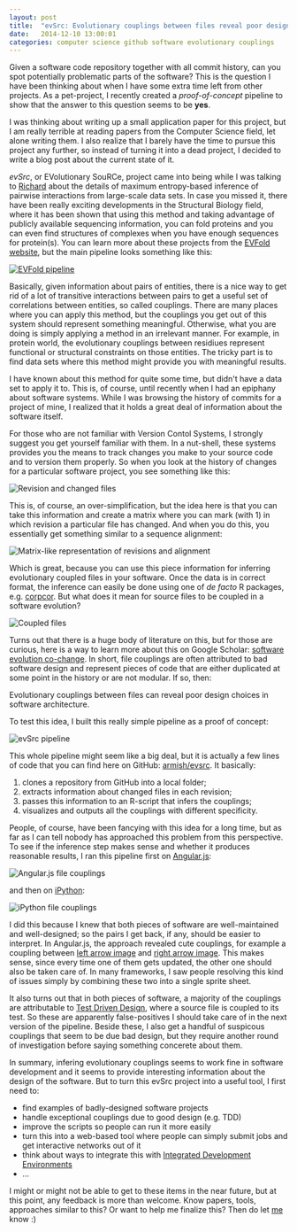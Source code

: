 ```yaml
---
layout: post
title:  "evSrc: Evolutionary couplings between files reveal poor design choices in software architecture"
date:   2014-12-10 13:00:01
categories: computer science github software evolutionary couplings
---
```


Given a software code repository together with all commit history, can you spot potentially problematic parts of the software?
This is the question I have been thinking about when I have some extra time left from other projects.
As a pet-project, I recently created a *proof-of-concept* pipeline to show that the answer to this question seems to be **yes**.

I was thinking about writing up a small application paper for this project,
but I am really terrible at reading papers from the Computer Science field, let alone writing them.
I also realize that I barely have the time to pursue this project any further,
so instead of turning it into a dead project, I decided to write a blog post about the current state of it.

*evSrc*, or EVolutionary SouRCe, project came into being while I was talking to [Richard](http://cbio.mskcc.org/directory/richard-stein/index.html) about the details of maximum entropy-based inference of pairwise interactions from large-scale data sets.
In case you missed it, 
there have been really exciting developments in the Structural Biology field,
where it has been shown that using this method and taking advantage of publicly available sequencing information,
you can fold proteins and you can even find structures of complexes when you have enough sequences for protein(s).
You can learn more about these projects from the [EVFold website](http://www.evfold.org), but the main pipeline looks something like this:

[![EVFold pipeline](/img/evsrc-evfold.png)](http://www.evfold.org)

Basically, given information about pairs of entities, 
there is a nice way to get rid of a lot of transitive interactions between pairs
to get a useful set of correlations between entities, so called couplings.
There are many places where you can apply this method,
but the couplings you get out of this system should represent something meaningful.
Otherwise, what you are doing is simply applying a method in an irrelevant manner.
For example, in protein world, the evolutionary couplings between residiues represent functional or structural constraints on those entities.
The tricky part is to find data sets where this method might provide you with meaningful results.

I have known about this method for quite some time,
but didn't have a data set to apply it to.
This is, of course, until recently when I had an epiphany about software systems.
While I was browsing the history of commits for a project of mine,
I realized that it holds a great deal of information about the software itself.

For those who are not familiar with Version Contol Systems,
I strongly suggest you get yourself familiar with them.
In a nut-shell, these systems provides you the means to track changes you make to your source code
and to version them properly.
So when you look at the history of changes for a particular software project,
you see something like this:

![Revision and changed files](/img/evsrc-versioncontrol.png)

This is, of course, an over-simplification, but the idea here is that you can take this information and create a matrix where you can mark (with 1) in which revision a particular file has changed.
And when you do this, you essentially get something similar to a sequence alignment:

![Matrix-like representation of revisions and alignment](/img/evsrc-similarity.png)

Which is great, because you can use this piece information for inferring evolutionary coupled files in your software.
Once the data is in correct format, the inference can easily be done using one of *de facto* R packages, e.g. [corpcor](http://cran.r-project.org/web/packages/corpcor/index.html).
But what does it mean for source files to be coupled in a software evolution?

![Coupled files](/img/evsrc-coupling.png)

Turns out that there is a huge body of literature on this,
but for those are curious, here is a way to learn more about this on Google Scholar: [software evolution co-change](http://scholar.google.com/scholar?hl=en&q=software+evolution+co-change&btnG=&as_sdt=1%2C33&as_sdtp=).
In short, file couplings are often attributed to bad software design
and represent pieces of code that are either duplicated at some point in the history
or are not modular.
If so, then:

<div class="quote">
Evolutionary couplings between files can reveal poor design choices in software architecture.
</div>

To test this idea, I built this really simple pipeline as a proof of concept:

![evSrc pipeline](/img/evsrc-pipeline.png)

This whole pipeline might seem like a big deal,
but it is actually a few lines of code that you can find here on GitHub: [armish/evsrc](https://github.com/armish/evsrc).
It basically:

1. clones a repository from GitHub into a local folder;
2. extracts information about changed files in each revision;
3. passes this information to an R-script that infers the couplings;
4. visualizes and outputs all the couplings with different specificity.

People, of course, have been fancying with this idea for a long time,
but as far as I can tell nobody has approached this problem from this perspective.
To see if the inference step makes sense and whether it produces reasonable results,
I ran this pipeline first on [Angular.js](https://github.com/angular/angular.js):

![Angular.js file couplings](/img/evsrc-angularjs.png)

and then on [iPython](https://github.com/ipython/ipython):

![iPython file couplings](/img/evsrc-ipython.png)

I did this because I knew that both pieces of software are well-maintained and well-designed;
so the pairs I get back, if any, should be easier to interpret.
In Angular.js, the approach revealed cute couplings, for example a coupling between [left arrow image](https://github.com/angular/angular.js/blob/master/images/css/arrow_left.gif) and [right arrow image](https://github.com/angular/angular.js/blob/master/images/css/arrow_right.gif).
This makes sense, since every time one of them gets updated, the other one should also be taken care of.
In many frameworks, I saw people resolving this kind of issues simply by combining these two into a single sprite sheet.

It also turns out that in both pieces of software, a majority of the couplings are attributable to [Test Driven Design](http://en.wikipedia.org/wiki/Test-driven_development),
where a source file is coupled to its test.
So these are apparently false-positives I should take care of in the next version of the pipeline.
Beside these, I also get a handful of suspicous couplings that seem to be due bad design,
but they require another round of investigation before saying something concerete about them.

In summary, infering evolutionary couplings seems to work fine in software development
and it seems to provide interesting information about the design of the software.
But to turn this evSrc project into a useful tool,
I first need to:

- find examples of badly-designed software projects
- handle exceptional couplings due to good design (e.g. TDD)
- improve the scripts so people can run it more easily
- turn this into a web-based tool where people can simply submit jobs and get interactive networks out of it
- think about ways to integrate this with [Integrated Development Environments](http://en.wikipedia.org/wiki/Integrated_development_environment)
- ...

I might or might not be able to get to these items in the near future,
but at this point, any feedback is more than welcome.
Know papers, tools, approaches similar to this?
Or want to help me finalize this?
Then do let [me](http://ergoso.me/general/2014/01/06/about.html) know :)




